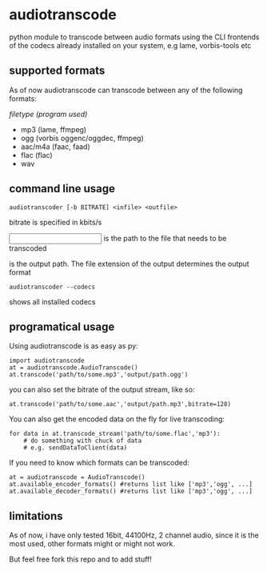 audiotranscode
==============

python module to transcode between audio formats using the CLI frontends of the codecs already installed on your system, e.g lame, vorbis-tools etc

supported formats
-----------------

As of now audiotranscode can transcode between any of the following formats:

_filetype_ _(program used)_

 - mp3 (lame, ffmpeg)
 - ogg (vorbis oggenc/oggdec, ffmpeg)
 - aac/m4a (faac, faad)
 - flac (flac)
 - wav

command line usage
------------------

    audiotranscoder [-b BITRATE] <infile> <outfile>

bitrate is specified in kbits/s

<input> is the path to the file that needs to be transcoded

<output> is the output path. The file extension of the output determines the output format

    audiotranscoder --codecs

shows all installed codecs


programatical usage
-------------------

Using audiotranscode is as easy as py:

    import audiotranscode
    at = audiotranscode.AudioTranscode()
    at.transcode('path/to/some.mp3','output/path.ogg')
    
you can also set the bitrate of the output stream, like so:

    at.transcode('path/to/some.aac','output/path.mp3',bitrate=128)
    
You can also get the encoded data on the fly for live transcoding:

    for data in at.transcode_stream('path/to/some.flac','mp3'):
        # do something with chuck of data
        # e.g. sendDataToClient(data)
        
If you need to know which formats can be transcoded:

    at = audiotranscode = AudioTranscode()
    at.available_encoder_formats() #returns list like ['mp3','ogg', ...]
    at.available_decoder_formats() #returns list like ['mp3','ogg', ...]
        
limitations
-----------

As of now, i have only tested 16bit, 44100Hz, 2 channel audio, since it is the most used, other formats might or might not work.

But feel free fork this repo and to add stuff!
